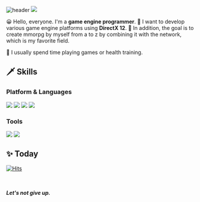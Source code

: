 ![header](https://capsule-render.vercel.app/api?text=Mawi1e!&fontSize=50&rotate=0&color=38303f&fontColor=ffffff&type=Waving&animation=scaleIn)
<a href="https://mawile.tistory.com/" target="_blank"><img src="https://img.shields.io/badge/Blog-e20133?style=flat-square&logo=BLOG&logoColor=white"/></a>

😀 Hello, everyone.
I'm a **game engine programmer**.  💌
I want to develop various game engine platforms using **DirectX 12**.  💌
In addition, the goal is to create mmorpg by myself from a to z by combining it with the network, which is my favorite field.

🥋 I usually spend time playing games or health training.

## 🗡️ Skills
### Platform & Languages
<img src="https://img.shields.io/badge/C%2B%2B-9a00e6?style=flat-square&logo=C%2B%2B&logoColor=white"/> <img src="https://img.shields.io/badge/Python-ff9533?style=flat-square&logo=PYTHON&logoColor=white"/>  <img src="https://img.shields.io/badge/Lua-ff03ff?style=flat-square&logo=LUA&logoColor=white"/> <img src="https://img.shields.io/badge/Rust-38303f?style=flat-square&logo=RUST&logoColor=white"/>
### Tools
<img src="https://img.shields.io/badge/Win32API-38303f?style=flat-square&color=white&logo=MICROSOFT&logoColor=f41e48"/> <img src="https://img.shields.io/badge/DirectX-38303f?style=flat-square&color=white&logo=MICROSOFT&logoColor=02afb7"/>

## ✨ Today
[![Hits](https://hits.seeyoufarm.com/api/count/incr/badge.svg?url=https%3A%2F%2Fgithub.com%2FMawi1e&count_bg=%23DD3939&title_bg=%23555555&icon=spreaker.svg&icon_color=%23FFFFFF&title=visitors&edge_flat=false)](https://hits.seeyoufarm.com)

<br></br>
***Let's not give up.***

